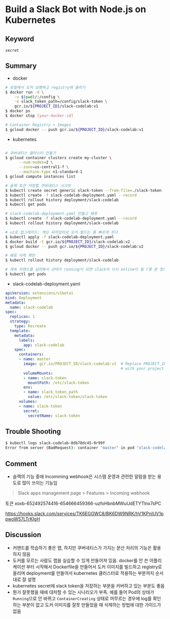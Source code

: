# Build a Slack Bot with Node.js on Kubernetes

## Keyword
`secret`

## Summary
- docker
~~~bash
# 로컬에서 도커 실행하고 registry에 올리기
$ docker run -d \
    -v $(pwd)/:/config \
    -e slack_token_path=/config/slack-token \
    gcr.io/${PROJECT_ID}/slack-codelab:v1
$ docker ps
$ docker stop [your-docker-id]

# Container Registry > Images
$ gcloud docker -- push gcr.io/${PROJECT_ID}/slack-codelab:v1
~~~
- kubernetes
~~~bash

# 쿠버네티스 클러스터 만들기
$ gcloud container clusters create my-cluster \
      --num-nodes=2 \
      --zone=us-central1-f \
      --machine-type n1-standard-1
$ gcloud compute instances list

# 슬랙 토큰 저장할 쿠버네티스 시크릿
$ kubectl create secret generic slack-token --from-file=./slack-token
$ kubectl create -f slack-codelab-deployment.yaml --record
$ kubectl rollout history deployment/slack-codelab
$ kubectl get pods

# slack-codelab-deployment.yaml 만들고 배포
$ kubectl create -f slack-codelab-deployment.yaml --record
$ kubectl rollout history deployment/slack-codelab

# v2로 업그레이드: 캐싱 되어있어서 도커 빌드는 좀 빠르게 된다
$ kubectl apply -f slack-codelab-deployment.yaml
$ docker build -t gcr.io/${PROJECT_ID}/slack-codelab:v2 .
$ gcloud docker -- push gcr.io/${PROJECT_ID}/slack-codelab:v2

# 배포 이력 확인
$ kubectl rollout history deployment/slack-codelab

# 계속 커맨드를 날려봐서 상태가 running이 되면 slack이 다시 online이 됨 (몇 분 정도 소요..)
$ kubectl get pods
~~~

- slack-codelab-deployment.yaml
~~~yaml
apiVersion: extensions/v1beta1
kind: Deployment
metadata:
  name: slack-codelab
spec:
  replicas: 1
  strategy:
    type: Recreate
  template:
    metadata:
      labels:
        app: slack-codelab
    spec:
      containers:
      - name: master
        image: gcr.io/PROJECT_ID/slack-codelab:v1  # Replace PROJECT_ID
                                                   # with your project ID.
        volumeMounts:
        - name: slack-token
          mountPath: /etc/slack-token
        env:
        - name: slack_token_path
          value: /etc/slack-token/slack-token
      volumes:
      - name: slack-token
        secret:
          secretName: slack-token
~~~

## Trouble Shooting
~~~bash
$ kubectl logs slack-codelab-8db78dc45-9r99f
Error from server (BadRequest): container "master" in pod "slack-codelab-8db78dc45-9r99f" is waiting to start: ContainerCreating
~~~

## Comment
- 슬랙의 기능 중에 Incomming webhook은 시스템 운영과 관련한 알람을 받는 용도로 많이 쓰이는 기능임
> Slack apps management page > Features > Incoming webhook

토큰
xoxb-652492574416-654666459366-uzfoHbnbMWuUdETYTlnx7sPC

https://hooks.slack.com/services/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

## Discussion
- 커맨드를 학습하기 좋은 랩, 하지만 쿠버네티스가 가지는 분산 처리의 기능은 활용하지 않음
- 도커를 모르는 사람도 랩을 실습할 수 있게 만들어져 있음. docker를 안 쓴 어플리케이션 부터 시작해서 Dockerfile을 만들어서 도커 이미지를 빌드하고 registry로 올리며 deployment를 만들어서 kubernetes 클러스터로 적용하는 부분까지 순서대로 잘 설명 
- kubernetes secret에 slack token을 저장하는 부분을 커버하고 있는 부분도 좋음
- 뭔가 잘못했을 때에 대처할 수 있는 시나리오가 부족. 예를 들어 Pod의 상태가 `Running`으로 안 바뀌고 `ContainerCreating` 상태로 머무르는 경우에 log를 확인하는 부분이 없고 도커 이미지를 잘못 만들었을 때 삭제하는 방법에 대한 가이드가 없음
